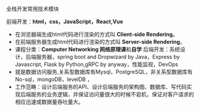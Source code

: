 全栈开发常用技术模块

前端开发：**html，css，JavaScript，React,Vue**  
- 在浏览器端生成html代码进行渲染的方式叫  **Client-side Rendering**。  
- 在前端服务器生成html代码进行渲染的方式叫  **Server-side Rendering**。  
- 课程分类：**Computer Networking 网络原理课**和**自学**
后端开发：系统设计，后端服务器，spring boot and Dropwizard by Java，Express by Javascript, Flask by Python,gRPC by anyway，性能监视，DevOps
- 就是数据访问服务,关系型数据库有Mysql，PostgreSQL，非关系型数据库有No-sql，mongoDB，levelDB ， 
- 工作范畴：设计后端服务的API、设计后端服务的架构图、数据库、写代码实现后端服务的业务逻辑，并保证访问量很大的时候不宕机，保证对客户请求的相应迅速或数据量吞吐量大。
